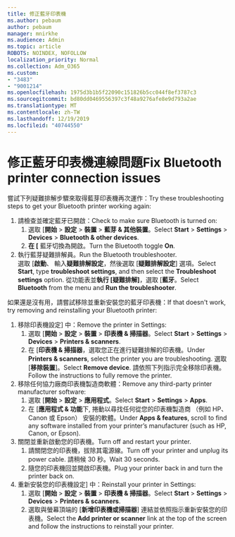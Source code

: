 ```yaml
---
title: 修正藍牙印表機
ms.author: pebaum
author: pebaum
manager: mnirkhe
ms.audience: Admin
ms.topic: article
ROBOTS: NOINDEX, NOFOLLOW
localization_priority: Normal
ms.collection: Adm_O365
ms.custom:
- "3483"
- "9001214"
ms.openlocfilehash: 1975d3b1b5f22090c151826b5cc044f8ef3787c3
ms.sourcegitcommit: bd80dd0469556397c3f48a9276afe8e9d793a2ae
ms.translationtype: MT
ms.contentlocale: zh-TW
ms.lasthandoff: 12/19/2019
ms.locfileid: "40744550"
---
```

# <a name="fix-bluetooth-printer-connection-issues"></a><span data-ttu-id="aafd6-102">修正藍牙印表機連線問題</span><span class="sxs-lookup"><span data-stu-id="aafd6-102">Fix Bluetooth printer connection issues</span></span>

<span data-ttu-id="aafd6-103">嘗試下列疑難排解步驟來取得藍芽印表機再次運作：</span><span class="sxs-lookup"><span data-stu-id="aafd6-103">Try these troubleshooting steps to get your Bluetooth printer working again:</span></span>


1. <span data-ttu-id="aafd6-104">請檢查並確定藍牙已開啟：</span><span class="sxs-lookup"><span data-stu-id="aafd6-104">Check to make sure Bluetooth is turned on:</span></span>
    1. <span data-ttu-id="aafd6-105">選取 [**開始** > **設定** > **裝置** > **藍芽 & 其他裝置**。</span><span class="sxs-lookup"><span data-stu-id="aafd6-105">Select **Start** > **Settings** > **Devices** > **Bluetooth & other devices**.</span></span>
    2. <span data-ttu-id="aafd6-106">**在 [** 藍牙切換為開啟。</span><span class="sxs-lookup"><span data-stu-id="aafd6-106">Turn the Bluetooth toggle **On**.</span></span>
2. <span data-ttu-id="aafd6-107">執行藍芽疑難排解員。</span><span class="sxs-lookup"><span data-stu-id="aafd6-107">Run the Bluetooth troubleshooter.</span></span> <br>
    <span data-ttu-id="aafd6-108">選取 [**啟動**、 輸入**疑難排解設定**，然後選取 [**疑難排解設定**] 選項。</span><span class="sxs-lookup"><span data-stu-id="aafd6-108">Select **Start**, type **troubleshoot settings**, and then select the **Troubleshoot settings** option.</span></span> <span data-ttu-id="aafd6-109">從功能表並**執行 [疑難排解]**，選取 [**藍牙**。</span><span class="sxs-lookup"><span data-stu-id="aafd6-109">Select **Bluetooth** from the menu and **Run the troubleshooter**.</span></span>

<span data-ttu-id="aafd6-110">如果還是沒有用，請嘗試移除並重新安裝您的藍牙印表機：</span><span class="sxs-lookup"><span data-stu-id="aafd6-110">If that doesn't work, try removing and reinstalling your Bluetooth printer:</span></span>

1. <span data-ttu-id="aafd6-111">移除印表機設定] 中：</span><span class="sxs-lookup"><span data-stu-id="aafd6-111">Remove the printer in Settings:</span></span>
    1. <span data-ttu-id="aafd6-112">選取 [**開始** > **設定** > **裝置** > **印表機 & 掃描器**。</span><span class="sxs-lookup"><span data-stu-id="aafd6-112">Select **Start** > **Settings** > **Devices** > **Printers & scanners**.</span></span>
    2. <span data-ttu-id="aafd6-113">在 [**印表機 & 掃描器**，選取您正在進行疑難排解的印表機。</span><span class="sxs-lookup"><span data-stu-id="aafd6-113">Under **Printers & scanners**, select the printer you are troubleshooting.</span></span> <span data-ttu-id="aafd6-114">選取 [**移除裝置**]。</span><span class="sxs-lookup"><span data-stu-id="aafd6-114">Select **Remove device**.</span></span> <span data-ttu-id="aafd6-115">請依照下列指示完全移除印表機。</span><span class="sxs-lookup"><span data-stu-id="aafd6-115">Follow the instructions to fully remove the printer.</span></span>
2. <span data-ttu-id="aafd6-116">移除任何協力廠商印表機製造商軟體：</span><span class="sxs-lookup"><span data-stu-id="aafd6-116">Remove any third-party printer manufacturer software:</span></span>
    1. <span data-ttu-id="aafd6-117">選取 [**開始** > **設定** > **應用程式**。</span><span class="sxs-lookup"><span data-stu-id="aafd6-117">Select **Start** > **Settings** > **Apps**.</span></span>
    2. <span data-ttu-id="aafd6-118">在 [**應用程式 & 功能**下, 捲動以尋找任何從您的印表機製造商 （例如 HP、 Canon 或 Epson） 安裝的軟體。</span><span class="sxs-lookup"><span data-stu-id="aafd6-118">Under **Apps & features**, scroll to find any software installed from your printer’s manufacturer (such as HP, Canon, or Epson).</span></span>
3. <span data-ttu-id="aafd6-119">關閉並重新啟動您的印表機。</span><span class="sxs-lookup"><span data-stu-id="aafd6-119">Turn off and restart your printer.</span></span>
   1. <span data-ttu-id="aafd6-120">請關閉您的印表機，拔除其電源線。</span><span class="sxs-lookup"><span data-stu-id="aafd6-120">Turn off your printer and unplug its power cable.</span></span> <span data-ttu-id="aafd6-121">請稍候 30 秒。</span><span class="sxs-lookup"><span data-stu-id="aafd6-121">Wait 30 seconds.</span></span> 
   2. <span data-ttu-id="aafd6-122">隨您的印表機回並開啟印表機。</span><span class="sxs-lookup"><span data-stu-id="aafd6-122">Plug your printer back in and turn the printer back on.</span></span>
4. <span data-ttu-id="aafd6-123">重新安裝您的印表機設定] 中：</span><span class="sxs-lookup"><span data-stu-id="aafd6-123">Reinstall your printer in Settings:</span></span>
    1. <span data-ttu-id="aafd6-124">選取 [**開始** > **設定** > **裝置** > **印表機 & 掃描器**。</span><span class="sxs-lookup"><span data-stu-id="aafd6-124">Select **Start** > **Settings** > **Devices** > **Printers & scanners**.</span></span>
    2. <span data-ttu-id="aafd6-125">選取與螢幕頂端的 [**新增印表機或掃描器**] 連結並依照指示重新安裝您的印表機。</span><span class="sxs-lookup"><span data-stu-id="aafd6-125">Select the **Add printer or scanner** link at the top of the screen and follow the instructions to reinstall your printer.</span></span>
